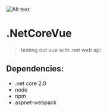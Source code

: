 ![Alt text](./src/assets/logo.png?raw=true "logo")

# .NetCoreVue

> testing out vue with .net web api

## Dependencies:
* .net core 2.0
* node
* npm
* aspnet-webpack

